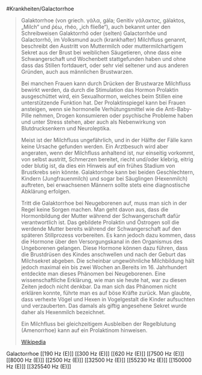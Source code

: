 #Krankheiten/Galactorrhoe
> Galaktorrhoe (von griech. γάλα, gála; Genitiv γάλακτος, gálaktos, „Milch“ und ῥέω, rhéo, „ich fließe“), auch bekannt unter den Schreibweisen Galaktorrhö oder (selten) Galactorrhöe und Galactorrhö, im Volksmund auch (krankhafter) Milchfluss genannt, beschreibt den Austritt von Muttermilch oder muttermilchartigem Sekret aus der Brust bei weiblichen Säugetieren, ohne dass eine Schwangerschaft und Wochenbett stattgefunden haben und ohne dass das Stillen fortdauert, oder sehr viel seltener und aus anderen Gründen, auch aus männlichen Brustwarzen.
>
> Bei  manchen Frauen kann durch Drücken der Brustwarze Milchfluss bewirkt werden, da durch die Stimulation das Hormon Prolaktin ausgeschüttet wird, ein Sexualhormon, welches beim Stillen eine unterstützende Funktion hat. Der Prolaktinspiegel kann bei Frauen ansteigen, wenn sie hormonelle Verhütungsmittel wie die Anti-Baby-Pille nehmen, Drogen konsumieren oder psychische Probleme haben und unter Stress stehen, aber auch als Nebenwirkung von Blutdrucksenkern und Neuroleptika.
>
> Meist ist der Milchfluss ungefährlich, und in der Hälfte der Fälle kann keine Ursache gefunden werden. Ein Arztbesuch wird aber angeraten, wenn der Milchfluss anhaltend ist, nur einseitig vorkommt, von selbst austritt, Schmerzen bereitet, riecht und/oder klebrig, eitrig oder blutig ist, da dies ein Hinweis auf ein frühes Stadium von Brustkrebs sein könnte. Galaktorrhoe kann bei beiden Geschlechtern, Kindern (Jungfrauenmilch) und sogar bei Säuglingen (Hexenmilch) auftreten, bei erwachsenen Männern sollte stets eine diagnostische Abklärung erfolgen.
>
> Tritt die Galaktorrhoe bei Neugeborenen auf, muss man sich in der Regel keine Sorgen machen. Man geht davon aus, dass die Hormonbildung der Mutter während der Schwangerschaft dafür verantwortlich ist. Das gebildete Prolaktin und Östrogen soll die werdende Mutter bereits während der Schwangerschaft auf den späteren Stillprozess vorbereiten. Es kann jedoch dazu kommen, dass die Hormone über den Versorgungskanal in den Organismus des Ungeborenen gelangen. Diese Hormone können dazu führen, dass die Brustdrüsen des Kindes anschwellen und nach der Geburt das Milchsekret abgeben. Die scheinbar ungewöhnliche Milchbildung hält jedoch maximal ein bis zwei Wochen an.Bereits im 16. Jahrhundert entdeckte man dieses Phänomen bei Neugeborenen. Eine wissenschaftliche Erklärung, wie man sie heute hat, war zu diesen Zeiten jedoch nicht denkbar. Da man sich das Phänomen nicht erklären konnte, führte man es auf böse Kräfte zurück. Man glaubte, dass verhexte Vögel und Hexen in Vogelgestalt die Kinder aufsuchten und verzauberten. Das damals als giftig angesehene Sekret wurde daher als Hexenmilch bezeichnet.
>
> Ein Milchfluss bei gleichzeitigem Ausbleiben der Regelblutung (Amenorrhoe) kann auf ein Prolaktinom hinweisen.
>
> [Wikipedia](https://de.wikipedia.org/wiki/Galaktorrhoe)

Galactorrhoe
[[190 Hz (E)]]
[[300 Hz (E)]]
[[620 Hz (E)]]
[[7500 Hz (E)]]
[[8000 Hz (E)]]
[[2500 Hz (E)]]
[[32500 Hz (E)]]
[[55230 Hz (E)]]
[[150000 Hz (E)]]
[[325540 Hz (E)]]